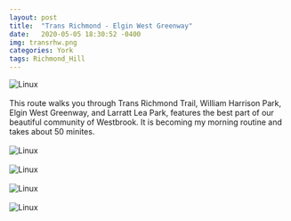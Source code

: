 ```yaml
---
layout: post
title:  "Trans Richmond - Elgin West Greenway"
date:   2020-05-05 18:30:52 -0400
img: transrhw.png
categories: York
tags: Richmond_Hill
---
```


![Linux]({{site.baseurl}}/images/westbrook.png)
<br>
<br>
This route walks you through Trans Richmond Trail, William Harrison Park, Elgin West Greenway, and Larratt Lea Park, features the best part of our beautiful community of Westbrook. It is becoming my morning routine and takes about 50 minites.
<br>
<br>
![Linux]({{site.baseurl}}/images/westbrook1.jpg)
<br>
<br>
![Linux]({{site.baseurl}}/images/westbrook2.jpg)
<br>
<br>
![Linux]({{site.baseurl}}/images/westbrook3.jpg)
<br>
<br>
![Linux]({{site.baseurl}}/images/westbrook4.jpg)
